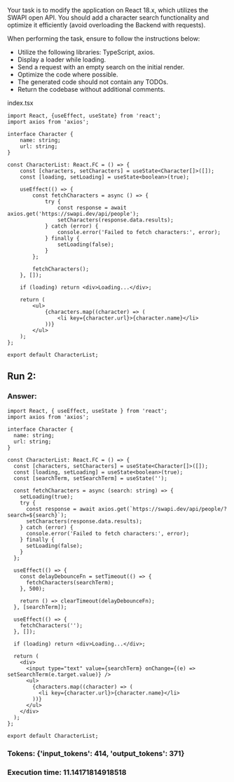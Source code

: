 Your task is to modify the application on React 18.x, which utilizes the SWAPI open API.
You should add a character search functionality and optimize it efficiently (avoid overloading the Backend with requests).

When performing the task, ensure to follow the instructions below:
- Utilize the following libraries: TypeScript, axios.
- Display a loader while loading.
- Send a request with an empty search on the initial render.
- Optimize the code where possible.
- The generated code should not contain any TODOs.
- Return the codebase without additional comments.

index.tsx
```tsx
import React, {useEffect, useState} from 'react';
import axios from 'axios';

interface Character {
    name: string;
    url: string;
}

const CharacterList: React.FC = () => {
    const [characters, setCharacters] = useState<Character[]>([]);
    const [loading, setLoading] = useState<boolean>(true);

    useEffect(() => {
        const fetchCharacters = async () => {
            try {
                const response = await axios.get('https://swapi.dev/api/people');
                setCharacters(response.data.results);
            } catch (error) {
                console.error('Failed to fetch characters:', error);
            } finally {
                setLoading(false);
            }
        };

        fetchCharacters();
    }, []);

    if (loading) return <div>Loading...</div>;

    return (
        <ul>
            {characters.map((character) => (
                <li key={character.url}>{character.name}</li>
            ))}
        </ul>
    );
};

export default CharacterList;
```

## Run 2:
### Answer:
```tsx
import React, { useEffect, useState } from 'react';
import axios from 'axios';

interface Character {
  name: string;
  url: string;
}

const CharacterList: React.FC = () => {
  const [characters, setCharacters] = useState<Character[]>([]);
  const [loading, setLoading] = useState<boolean>(true);
  const [searchTerm, setSearchTerm] = useState('');

  const fetchCharacters = async (search: string) => {
    setLoading(true);
    try {
      const response = await axios.get(`https://swapi.dev/api/people/?search=${search}`);
      setCharacters(response.data.results);
    } catch (error) {
      console.error('Failed to fetch characters:', error);
    } finally {
      setLoading(false);
    }
  };

  useEffect(() => {
    const delayDebounceFn = setTimeout(() => {
      fetchCharacters(searchTerm);
    }, 500);

    return () => clearTimeout(delayDebounceFn);
  }, [searchTerm]);

  useEffect(() => {
    fetchCharacters('');
  }, []);

  if (loading) return <div>Loading...</div>;

  return (
    <div>
      <input type="text" value={searchTerm} onChange={(e) => setSearchTerm(e.target.value)} />
      <ul>
        {characters.map((character) => (
          <li key={character.url}>{character.name}</li>
        ))}
      </ul>
    </div>
  );
};

export default CharacterList;
``` 


### Tokens: {'input_tokens': 414, 'output_tokens': 371}
### Execution time: 11.14171814918518
